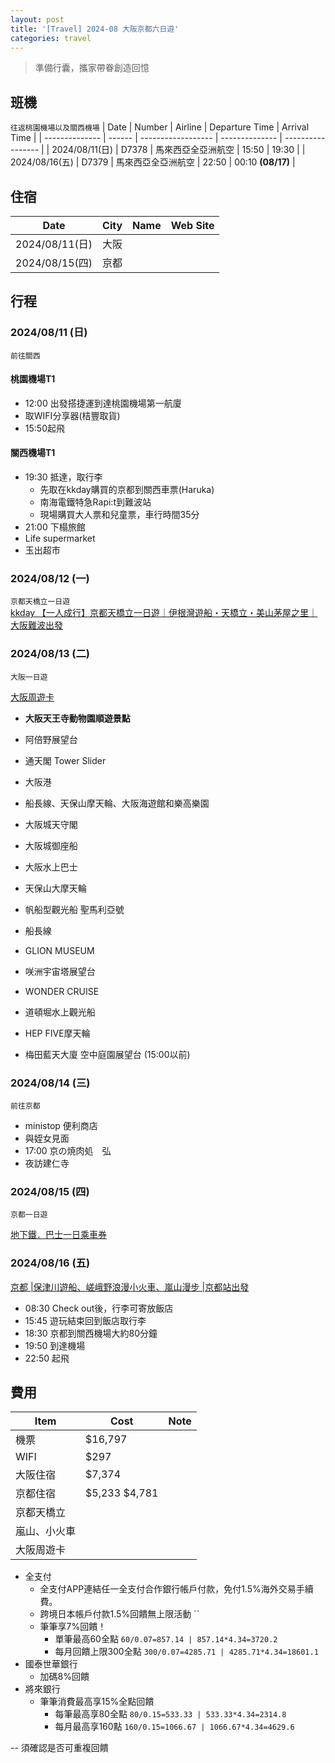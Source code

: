 ```yaml
---
layout: post
title: '[Travel] 2024-08 大阪京都六日遊'
categories: travel
---
```

> 準備行囊，攜家帶眷創造回憶  

## 班機
`往返桃園機場以及關西機場`
| Date           | Number | Airline            | Departure Time | Arrival Time      |
| -------------- | ------ | ------------------ | -------------- | ----------------- |
| 2024/08/11(日) | D7378  | 馬來西亞全亞洲航空 | 15:50          | 19:30             |
| 2024/08/16(五) | D7379  | 馬來西亞全亞洲航空 | 22:50          | 00:10 **(08/17)** |


## 住宿

<!-- generate the table that list the hotel detail every day -->
| Date           | City | Name | Web Site |
| -------------- | ---- | ------------- | -------------- |
| 2024/08/11(日) | 大阪 |               |                |
| 2024/08/15(四) | 京都 |               |                |


## 行程

### 2024/08/11 (日)
`前往關西`



#### 桃園機場T1
- 12:00 出發搭捷運到達桃園機場第一航廈
- 取WIFI分享器(桔豐取貨)
- 15:50起飛

#### 關西機場T1
- 19:30 抵達，取行李
  - 先取在kkday購買的京都到關西車票(Haruka)
  - 南海電鐵特急Rapi:t到難波站
  - 現場購買大人票和兒童票，車行時間35分
- 21:00 下榻旅館
- Life supermarket
- 玉出超市



### 2024/08/12 (一)
`京都天橋立一日遊`  
[kkday 【一人成行】京都天橋立一日遊｜伊根灣遊船・天橋立・美山茅屋之里｜大阪難波出發](https://www.kkday.com/zh-tw/order/show/24KK297375000)
### 2024/08/13 (二)
`大阪一日遊` 

[大阪周遊卡](https://osaka-amazing-pass.com/cht/)

- **大阪天王寺動物園順遊景點**
- 阿倍野展望台
- 通天閣 Tower Slider

- 大阪港
- 船長線、天保山摩天輪、大阪海遊館和樂高樂園

- 大阪城天守閣
- 大阪城御座船
- 大阪水上巴士
- 天保山大摩天輪
- 帆船型觀光船 聖馬利亞號
- 船長線
- GLION MUSEUM
- 咲洲宇宙塔展望台
- WONDER CRUISE
- 道頓堀水上觀光船
- HEP FIVE摩天輪
- 梅田藍天大廈 空中庭園展望台 (15:00以前)

### 2024/08/14 (三)
`前往京都`

- ministop 便利商店
- 與姪女見面
- 17:00 京の焼肉処　弘
- 夜訪建仁寺

### 2024/08/15 (四)
`京都一日遊` 

[地下鐵．巴士一日乘車券](https://www2.city.kyoto.lg.jp/kotsu/webguide/tc/ticket/regular_1day_card_comm.html)


### 2024/08/16 (五)

[京都 |保津川遊船、嵯峨野浪漫小火車、嵐山漫步 |京都站出發](https://www.kkday.com/zh-tw/product/118102-kyoto-hozugawa-river-boat-sagano-train-arashiyama-bamboo-stroll-japan)

- 08:30 Check out後，行李可寄放飯店
- 15:45 遊玩結束回到飯店取行李
- 18:30 京都到關西機場大約80分鐘
- 19:50 到達機場
- 22:50 起飛

## 費用

<!-- Generate a markdown table that list the travel costs, include the flight, hotel and wifi etc.. -->
 | Item | Cost | Note |
 | ---- | ---- | ---- |
 | 機票 |   $16,797   |      |
 | WIFI |   $297   |      |
 | 大阪住宿 |  $7,374    |      |
 | 京都住宿 |  $5,233  $4,781    |      |
 | 京都天橋立 |      |      |
 | 嵐山、小火車 |      |      |
 | 大阪周遊卡 |      |      |

- 全支付
  - 全支付APP連結任一全支付合作銀行帳戶付款，免付1.5%海外交易手續費。
  - 跨境日本帳戶付款1.5%回饋無上限活動
  `` 
  - 筆筆享7%回饋！
    - 單筆最高60全點 
      `60/0.07=857.14 | 857.14*4.34=3720.2`
    - 每月回饋上限300全點
      `300/0.07=4285.71 | 4285.71*4.34=18601.1`
- 國泰世華銀行
  - 加碼8%回饋
- 將來銀行 
  - 筆筆消費最高享15%全點回饋
    - 每筆最高享80全點 
    `80/0.15=533.33 | 533.33*4.34=2314.8`
    - 每月最高享160點
    `160/0.15=1066.67 | 1066.67*4.34=4629.6` 

-- 須確認是否可重複回饋      